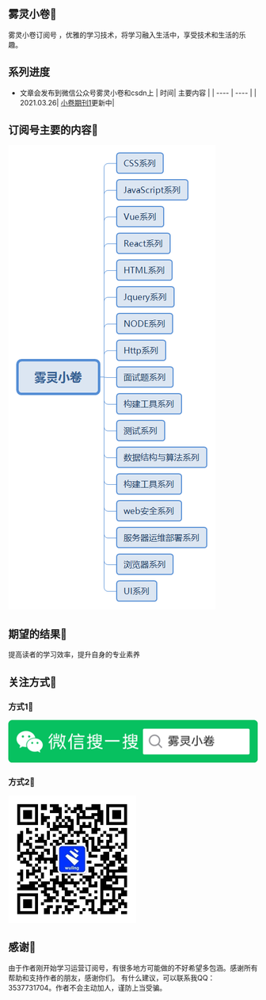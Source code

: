 ## 雾灵小卷🧚
雾灵小卷订阅号 ，优雅的学习技术，将学习融入生活中，享受技术和生活的乐趣。
## 系列进度
- 文章会发布到微信公众号雾灵小卷和csdn上
| 时间| 主要内容  |
|  ----  |  ----  |
| 2021.03.26| [小卷期刊1](./vue/jk1.md)更新中|
## 订阅号主要的内容🧚
![系列内容](./雾灵小卷.png)
## 期望的结果🧚
提高读者的学习效率，提升自身的专业素养
## 关注方式🧚
### 方式1🧚
![公众号搜索](./sousuo.png)
### 方式2🧚
![二维码扫描](./qrcode.jpg)
## 感谢🧚
由于作者刚开始学习运营订阅号，有很多地方可能做的不好希望多包涵。感谢所有帮助和支持作者的朋友，感谢你们。
有什么建议，可以联系我QQ：3537731704。作者不会主动加人，谨防上当受骗。
